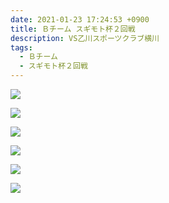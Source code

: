 ```yaml
---
date: 2021-01-23 17:24:53 +0900
title: Ｂチーム スギモト杯２回戦
description: VS乙川スポーツクラブ横川
tags:
  - Ｂチーム
  - スギモト杯２回戦
---
```

![](/images/img_1283.jpg)

![](/images/img_1284.jpg)

![](/images/img_1285.jpg)

![](/images/img_1286.jpg)

![](/images/img_1287.jpg)

![](/images/img_1288.jpg)